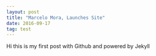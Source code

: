 ```yaml
---
layout: post
title: "Marcelo Mora, Launches Site"
date: 2016-09-17
tag: test
---
```


Hi this is my first post with Github and powered by Jekyll
